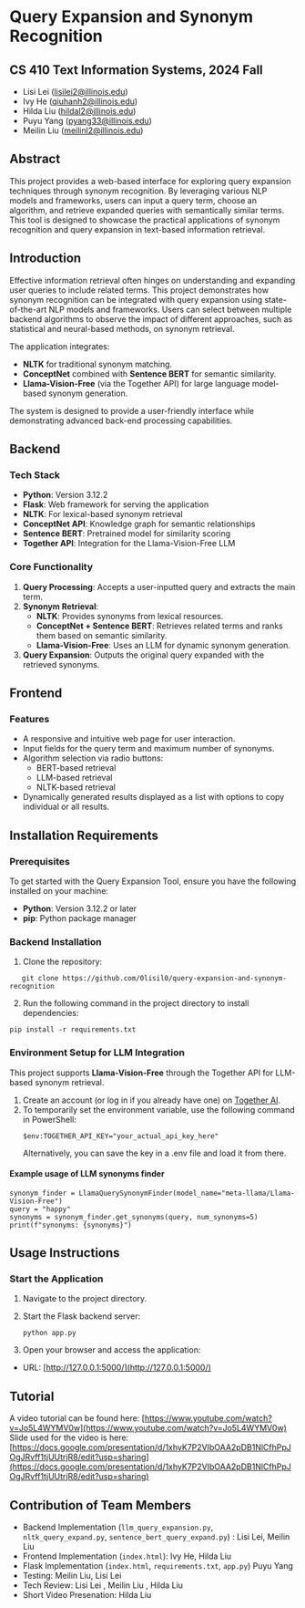 # Query Expansion and Synonym Recognition

## CS 410 Text Information Systems, 2024 Fall

- Lisi Lei (lisilei2@illinois.edu)
- Ivy He (qiuhanh2@illinois.edu)
- Hilda Liu (hildal2@illinois.edu)
- Puyu Yang (pyang33@illinois.edu)
- Meilin Liu (meilinl2@illinois.edu)

## Abstract

This project provides a web-based interface for exploring query expansion techniques through synonym recognition. By leveraging various NLP models and frameworks, users can input a query term, choose an algorithm, and retrieve expanded queries with semantically similar terms. This tool is designed to showcase the practical applications of synonym recognition and query expansion in text-based information retrieval.

## Introduction

Effective information retrieval often hinges on understanding and expanding user queries to include related terms. This project demonstrates how synonym recognition can be integrated with query expansion using state-of-the-art NLP models and frameworks. Users can select between multiple backend algorithms to observe the impact of different approaches, such as statistical and neural-based methods, on synonym retrieval.

The application integrates:

- **NLTK** for traditional synonym matching.
- **ConceptNet** combined with **Sentence BERT** for semantic similarity.
- **Llama-Vision-Free** (via the Together API) for large language model-based synonym generation.

The system is designed to provide a user-friendly interface while demonstrating advanced back-end processing capabilities.

## Backend

### Tech Stack
- **Python**: Version 3.12.2
- **Flask**: Web framework for serving the application
- **NLTK**: For lexical-based synonym retrieval
- **ConceptNet API**: Knowledge graph for semantic relationships
- **Sentence BERT**: Pretrained model for similarity scoring
- **Together API**: Integration for the Llama-Vision-Free LLM

### Core Functionality
1. **Query Processing**: Accepts a user-inputted query and extracts the main term.
2. **Synonym Retrieval**:
   - **NLTK**: Provides synonyms from lexical resources.
   - **ConceptNet + Sentence BERT**: Retrieves related terms and ranks them based on semantic similarity.
   - **Llama-Vision-Free**: Uses an LLM for dynamic synonym generation.
3. **Query Expansion**: Outputs the original query expanded with the retrieved synonyms.

## Frontend

### Features
- A responsive and intuitive web page for user interaction.
- Input fields for the query term and maximum number of synonyms.
- Algorithm selection via radio buttons:
  - BERT-based retrieval
  - LLM-based retrieval
  - NLTK-based retrieval
- Dynamically generated results displayed as a list with options to copy individual or all results.

## Installation Requirements

### Prerequisites
To get started with the Query Expansion Tool, ensure you have the following installed on your machine:

- **Python**: Version 3.12.2 or later
- **pip**: Python package manager

### Backend Installation
1. Clone the repository:
```
   git clone https://github.com/0lisil0/query-expansion-and-synonym-recognition
```
2. Run the following command in the project directory to install dependencies:
```
pip install -r requirements.txt
```

### Environment Setup for LLM Integration
This project supports **Llama-Vision-Free** through the Together API for LLM-based synonym retrieval.

1. Create an account (or log in if you already have one) on [Together AI](https://www.together.ai/).
2. To temporarily set the environment variable, use the following command in PowerShell:
    ```
    $env:TOGETHER_API_KEY="your_actual_api_key_here"
    ```
    Alternatively, you can save the key in a .env file and load it from there.
#### Example usage of LLM synonyms finder
    synonym_finder = LlamaQuerySynonymFinder(model_name="meta-llama/Llama-Vision-Free")
    query = "happy"
    synonyms = synonym_finder.get_synonyms(query, num_synonyms=5)
    print(f"synonyms: {synonyms}")

## Usage Instructions
### Start the Application
1. Navigate to the project directory.

2. Start the Flask backend server:
    ```
    python app.py
    ```
3. Open your browser and access the application:
- URL: [http://127.0.0.1:5000/](http://127.0.0.1:5000/)


## Tutorial

A video tutorial can be found here: [https://www.youtube.com/watch?v=Jo5L4WYMV0w](https://www.youtube.com/watch?v=Jo5L4WYMV0w)
Slide used for the video is here: [https://docs.google.com/presentation/d/1xhyK7P2VIbOAA2pDB1NlCfhPpJOgJRvff1tjUUtrjR8/edit?usp=sharing](https://docs.google.com/presentation/d/1xhyK7P2VIbOAA2pDB1NlCfhPpJOgJRvff1tjUUtrjR8/edit?usp=sharing)

## Contribution of Team Members
- Backend Implementation (`llm_query_expansion.py`, `nltk_query_expand.py`, `sentence_bert_query_expand.py`) : Lisi Lei, Meilin Liu 
- Frontend Implementation (`index.html`): Ivy He, Hilda Liu
- Flask Implementation (`index.html`, `requirements.txt`, `app.py`) Puyu Yang 
- Testing: Meilin Liu, Lisi Lei
- Tech Review: Lisi Lei , Meilin Liu , Hilda Liu 
- Short Video Presenation: Hilda Liu
